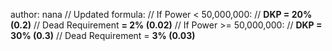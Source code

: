 author: nana
  // Updated formula:
  // If Power < 50,000,000:
  //   **DKP = 20% (0.2)**
  //   Dead Requirement **= 2% (0.02)**
  // If Power >= 50,000,000:
  //   **DKP = 30% (0.3)**
  //   Dead Requirement = **3% (0.03)**
